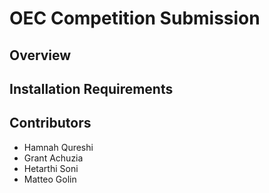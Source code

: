 # OEC Competition Submission

## Overview

## Installation Requirements

## Contributors
- Hamnah Qureshi
- Grant Achuzia
- Hetarthi Soni
- Matteo Golin
